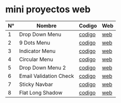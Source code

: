 # mini proyectos web

| N°     | Nombre    | Codigo           |Web       |
|--------|-----------|------------------|----------|
| 1      | Drop Down Menu | [codigo](https://github.com/eridev14/mini-js-proyects/tree/main/drop-down-menu)    | [web](https://eridev14.github.io/mini-js-proyects/drop-down-menu/index.html) |
| 2      | 9 Dots Menu | [codigo](https://github.com/eridev14/mini-js-proyects/tree/main/9-dots-menu)    | [web](https://eridev14.github.io/mini-js-proyects/9-dots-menu/index.html) |
| 3      | Indicator Menu | [codigo](https://github.com/eridev14/mini-js-proyects/tree/main/navigation-menu-indicator)    | [web](https://eridev14.github.io/mini-js-proyects/navigation-menu-indicator/index.html) |
| 4      | Circular Menu | [codigo](https://github.com/eridev14/mini-js-proyects/tree/main/circular-navigation-menu)    | [web](https://eridev14.github.io/mini-js-proyects/circular-navigation-menu/index.html) |
| 5      | Drop Down Menu 2 | [codigo](https://github.com/eridev14/mini-js-proyects/tree/main/drop-down-menu-2)    | [web](https://eridev14.github.io/mini-js-proyects/drop-down-menu-2/index.html) |
| 6      | Email Validation Check | [codigo](https://github.com/eridev14/mini-js-proyects/tree/main/email-validation-check)    | [web](https://eridev14.github.io/mini-js-proyects/email-validation-check/index.html) |
| 7      | Sticky Navbar | [codigo](https://github.com/eridev14/mini-js-proyects/tree/main/sticky-navbar)    | [web](https://eridev14.github.io/mini-js-proyects/sticky-navbar/index.html) |
| 8      | Flat Long Shadow | [codigo](https://github.com/eridev14/mini-js-proyects/tree/main/flat-long-shadow)    | [web](https://eridev14.github.io/mini-js-proyects/flat-long-shadow/index.html) |